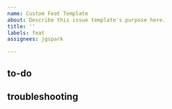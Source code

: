 ```yaml
---
name: Custom Feat Template
about: Describe this issue template's purpose here.
title: ''
labels: feat
assignees: jgspark

---
```


## to-do

## troubleshooting
